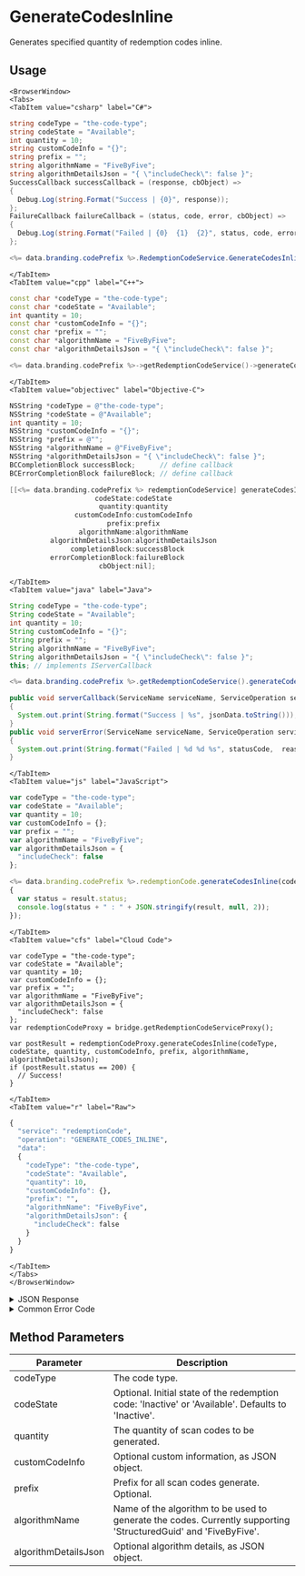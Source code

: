 # GenerateCodesInline

Generates specified quantity of redemption codes inline.


<PartialServop service_name="redemptionCode" operation_name="GENERATE_CODES_INLINE" />

## Usage

```mdx-code-block
<BrowserWindow>
<Tabs>
<TabItem value="csharp" label="C#">
```

```csharp
string codeType = "the-code-type";
string codeState = "Available";
int quantity = 10;
string customCodeInfo = "{}";
string prefix = "";
string algorithmName = "FiveByFive";
string algorithmDetailsJson = "{ \"includeCheck\": false }";
SuccessCallback successCallback = (response, cbObject) =>
{
  Debug.Log(string.Format("Success | {0}", response));
};
FailureCallback failureCallback = (status, code, error, cbObject) =>
{
  Debug.Log(string.Format("Failed | {0}  {1}  {2}", status, code, error));
};

<%= data.branding.codePrefix %>.RedemptionCodeService.GenerateCodesInline(codeType, codeState, quantity, customCodeInfo, prefix, algorithmName, algorithmDetailsJson, successCallback, failureCallback);
```

```mdx-code-block
</TabItem>
<TabItem value="cpp" label="C++">
```

```cpp
const char *codeType = "the-code-type";
const char *codeState = "Available";
int quantity = 10;
const char *customCodeInfo = "{}";
const char *prefix = "";
const char *algorithmName = "FiveByFive";
const char *algorithmDetailsJson = "{ \"includeCheck\": false }";

<%= data.branding.codePrefix %>->getRedemptionCodeService()->generateCodesInline(codeType, codeState, quantity, customCodeInfo, prefix, algorithmName, algorithmDetailsJson, this);
```

```mdx-code-block
</TabItem>
<TabItem value="objectivec" label="Objective-C">
```

```objectivec
NSString *codeType = @"the-code-type";
NSString *codeState = @"Available";
int quantity = 10;
NSString *customCodeInfo = "{}";
NSString *prefix = @"";
NSString *algorithmName = @"FiveByFive";
NSString *algorithmDetailsJson = "{ \"includeCheck\": false }";
BCCompletionBlock successBlock;      // define callback
BCErrorCompletionBlock failureBlock; // define callback

[[<%= data.branding.codePrefix %> redemptionCodeService] generateCodesInline:codeType
                     codeState:codeState
                      quantity:quantity
                customCodeInfo:customCodeInfo
                        prefix:prefix
                 algorithmName:algorithmName
          algorithmDetailsJson:algorithmDetailsJson
               completionBlock:successBlock
          errorCompletionBlock:failureBlock
                      cbObject:nil];
```

```mdx-code-block
</TabItem>
<TabItem value="java" label="Java">
```

```java
String codeType = "the-code-type";
String codeState = "Available";
int quantity = 10;
String customCodeInfo = "{}";
String prefix = "";
String algorithmName = "FiveByFive";
String algorithmDetailsJson = "{ \"includeCheck\": false }";
this; // implements IServerCallback

<%= data.branding.codePrefix %>.getRedemptionCodeService().generateCodesInline(codeType, codeState, quantity, customCodeInfo, prefix, algorithmName, algorithmDetailsJson, this);

public void serverCallback(ServiceName serviceName, ServiceOperation serviceOperation, JSONObject jsonData)
{
  System.out.print(String.format("Success | %s", jsonData.toString()));
}
public void serverError(ServiceName serviceName, ServiceOperation serviceOperation, int statusCode, int reasonCode, String jsonError)
{
  System.out.print(String.format("Failed | %d %d %s", statusCode,  reasonCode, jsonError.toString()));
}
```

```mdx-code-block
</TabItem>
<TabItem value="js" label="JavaScript">
```

```javascript
var codeType = "the-code-type";
var codeState = "Available";
var quantity = 10;
var customCodeInfo = {};
var prefix = "";
var algorithmName = "FiveByFive";
var algorithmDetailsJson = {
  "includeCheck": false
};

<%= data.branding.codePrefix %>.redemptionCode.generateCodesInline(codeType, codeState, quantity, customCodeInfo, prefix, algorithmName, algorithmDetailsJson, result =>
{
  var status = result.status;
  console.log(status + " : " + JSON.stringify(result, null, 2));
});
```

```mdx-code-block
</TabItem>
<TabItem value="cfs" label="Cloud Code">
```

```cfscript
var codeType = "the-code-type";
var codeState = "Available";
var quantity = 10;
var customCodeInfo = {};
var prefix = "";
var algorithmName = "FiveByFive";
var algorithmDetailsJson = {
  "includeCheck": false
};
var redemptionCodeProxy = bridge.getRedemptionCodeServiceProxy();

var postResult = redemptionCodeProxy.generateCodesInline(codeType, codeState, quantity, customCodeInfo, prefix, algorithmName, algorithmDetailsJson);
if (postResult.status == 200) {
  // Success!
}
```

```mdx-code-block
</TabItem>
<TabItem value="r" label="Raw">
```

```r
{
  "service": "redemptionCode",
  "operation": "GENERATE_CODES_INLINE",
  "data":
  {
    "codeType": "the-code-type",
    "codeState": "Available",
    "quantity": 10,
    "customCodeInfo": {},
    "prefix": "",
    "algorithmName": "FiveByFive",
    "algorithmDetailsJson": {
      "includeCheck": false
    }
  }
}
```

```mdx-code-block
</TabItem>
</Tabs>
</BrowserWindow>
```

<details>
<summary>JSON Response</summary>

```json
{
  "data": {
    "generatedScanCodes": [
      "vfaok-yu7gy-y4ida-jhibz-rtikc",
      "umy5u-ok0hj-afsc9-cz0tc-1jkvw",
      "poclc-f5bo1-f1jfr-bh2tm-cvuuf",
      "ckqzl-ogn2x-isdyr-utgr4-azx7f",
      "iivv8-2fjbo-mnvl4-hwvwc-axurj",
      "zdgsq-tsywh-hbhnf-bt90z-bwzqs",
      "qji29-hjk0a-lrk4v-yvll7-gd3or",
      "yi0uu-fsxkv-tdz3o-ebds7-qbyhk",
      "sbozv-tcp5x-4nzlg-hykok-zmk66",
      "zuzis-l1qva-qixmz-e3n5f-5qax6"
    ],
    "message": "Generating 10 redemption codes using FiveByFive algorithm and options (includeCheck=false)"
  },
  "status": 200
}
```
</details>

<details>
<summary>Common Error Code</summary>

### Status Codes
Code | Name | Description
---- | ---- | -----------
40399 | REDEMPTION_CODE_TYPE_NOT_FOUND | The specified code type was not found
40660 | INVALID_PARAMETER_VALUE | Invalid quantity, cannot:exceed: 100
40753 | REDEMPTION_CODE_TYPE_DISABLED | Invalid code. Redemption code type has been disabled

</details>


## Method Parameters
Parameter | Description
--------- | -----------
codeType | The code type.
codeState | Optional. Initial state of the redemption code: 'Inactive' or 'Available'. Defaults to 'Inactive'.
quantity | The quantity of scan codes to be generated.
customCodeInfo | Optional custom information, as JSON object.
prefix | Prefix for all scan codes generate. Optional.
algorithmName | Name of the algorithm to be used to generate the codes. Currently supporting 'StructuredGuid' and 'FiveByFive'.
algorithmDetailsJson | Optional algorithm details, as JSON object.


